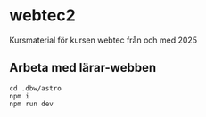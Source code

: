 # webtec2

Kursmaterial för kursen webtec från och med 2025


## Arbeta med lärar-webben

```
cd .dbw/astro
npm i
npm run dev
```